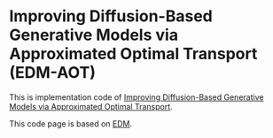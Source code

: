 # Improving Diffusion-Based Generative Models via Approximated Optimal Transport \(EDM-AOT\)

This is implementation code of [Improving Diffusion-Based Generative Models via Approximated Optimal Transport]().

This code page is based on [EDM](https://github.com/NVlabs/edm).
